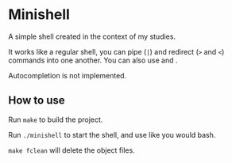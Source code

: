 # Minishell

A simple shell created in the context of my studies.

It works like a regular shell, you can pipe (`|`) and redirect (`>` and `<`)
commands into one another. You can also use <C-c> and <C-d>.

Autocompletion is not implemented.

## How to use

Run `make` to build the project.

Run `./minishell` to start the shell, and use like you would bash.

`make fclean` will delete the object files.
